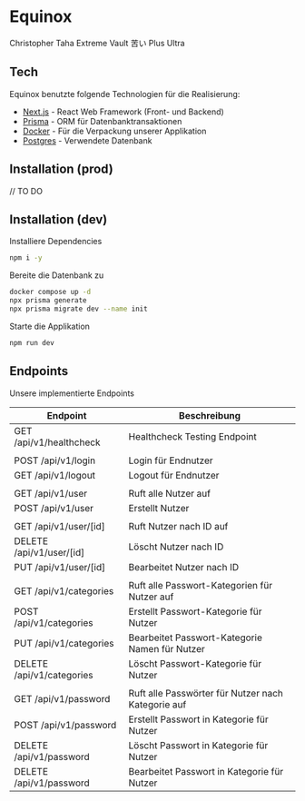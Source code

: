 # Equinox
Christopher Taha Extreme Vault 苦い Plus Ultra

## Tech

Equinox benutzte folgende Technologien für die Realisierung:

- [Next.js](https://nextjs.org/) - React Web Framework (Front- und Backend)
- [Prisma](https://www.prisma.io/) - ORM für Datenbanktransaktionen
- [Docker](https://www.docker.com/) - Für die Verpackung unserer Applikation
- [Postgres](https://www.postgresql.org/) - Verwendete Datenbank

## Installation (prod)
// TO DO

## Installation (dev)

Installiere Dependencies

```sh
npm i -y
```
Bereite die Datenbank zu
```sh
docker compose up -d
npx prisma generate
npx prisma migrate dev --name init
```
Starte die Applikation
```sh
npm run dev
```

## Endpoints

Unsere implementierte Endpoints

| Endpoint | Beschreibung |
| ------ | ------ |
| GET /api/v1/healthcheck | Healthcheck Testing Endpoint |
|  |  |
| POST /api/v1/login | Login für Endnutzer |
| GET /api/v1/logout | Logout für Endnutzer |
|  |  |
| GET /api/v1/user | Ruft alle Nutzer auf |
| POST /api/v1/user | Erstellt Nutzer |
|  |  |
| GET /api/v1/user/[id] | Ruft Nutzer nach ID auf |
| DELETE /api/v1/user/[id] | Löscht Nutzer nach ID |
| PUT /api/v1/user/[id] | Bearbeitet Nutzer nach ID |
|  |  |
| GET /api/v1/categories | Ruft alle Passwort-Kategorien für Nutzer auf |
| POST /api/v1/categories | Erstellt Passwort-Kategorie für Nutzer |
| PUT /api/v1/categories | Bearbeitet Passwort-Kategorie Namen für Nutzer |
| DELETE /api/v1/categories | Löscht Passwort-Kategorie für Nutzer |
|  |  |
| GET /api/v1/password | Ruft alle Passwörter für Nutzer nach Kategorie auf |
| POST /api/v1/password | Erstellt Passwort in Kategorie für Nutzer |
| DELETE /api/v1/password | Löscht Passwort in Kategorie für Nutzer |
| DELETE /api/v1/password | Bearbeitet Passwort in Kategorie für Nutzer |
